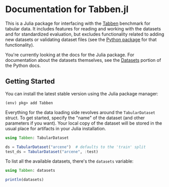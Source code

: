 # Documentation for Tabben.jl

This is a Julia package for interfacing with the [Tabben](https://www.tabben.org/) benchmark for tabular data. It includes features for reading and working with the datasets and for standardized evaluation, but excludes functionality related to adding new datasets or validating dataset files (see the [Python package](https://umd-otb.github.io/OpenTabularDataBenchmark/) for that functionality).

You're currently looking at the docs for the Julia package. For documentation about the datasets themselves, see the [Datasets](https://umd-otb.github.io/OpenTabularDataBenchmark/datasets/) portion of the Python docs.

## Getting Started

You can install the latest stable version using the Julia package manager: 
```julia-pkg
(env) pkg> add Tabben
```

Everything for the data loading side revolves around the `TabularDataset` struct. To get started, specify the "name" of the dataset (and other parameters if you want). Your local copy of the dataset will be stored in the usual place for artifacts in your Julia installation.
```julia
using Tabben: TabularDataset

ds = TabularDataset("arcene")  # defaults to the 'train' split
test_ds = TabularDataset("arcene", :test)
```

To list all the available datasets, there's the `datasets` variable:
```julia
using Tabben: datasets

println(datasets)
```
